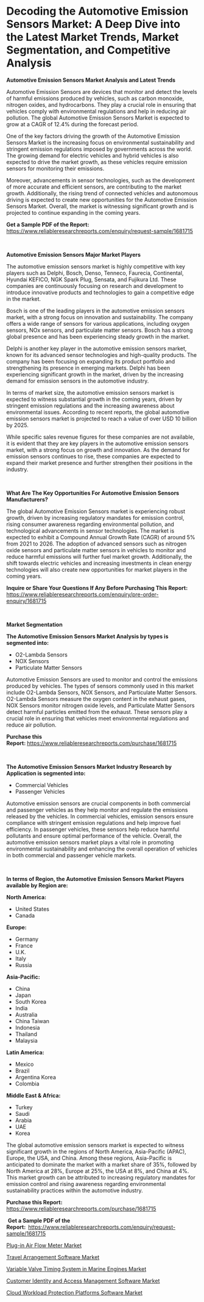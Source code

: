 <p><h1>Decoding the Automotive Emission Sensors Market: A Deep Dive into the Latest Market Trends, Market Segmentation, and Competitive Analysis</h1></p><p><strong>Automotive Emission Sensors Market Analysis and Latest Trends</strong></p>
<p><p>Automotive Emission Sensors are devices that monitor and detect the levels of harmful emissions produced by vehicles, such as carbon monoxide, nitrogen oxides, and hydrocarbons. They play a crucial role in ensuring that vehicles comply with environmental regulations and help in reducing air pollution. The global Automotive Emission Sensors Market is expected to grow at a CAGR of 12.4% during the forecast period.</p><p>One of the key factors driving the growth of the Automotive Emission Sensors Market is the increasing focus on environmental sustainability and stringent emission regulations imposed by governments across the world. The growing demand for electric vehicles and hybrid vehicles is also expected to drive the market growth, as these vehicles require emission sensors for monitoring their emissions.</p><p>Moreover, advancements in sensor technologies, such as the development of more accurate and efficient sensors, are contributing to the market growth. Additionally, the rising trend of connected vehicles and autonomous driving is expected to create new opportunities for the Automotive Emission Sensors Market. Overall, the market is witnessing significant growth and is projected to continue expanding in the coming years.</p></p>
<p><strong>Get a Sample PDF of the Report:&nbsp;</strong> <a href="https://www.reliableresearchreports.com/enquiry/request-sample/1681715">https://www.reliableresearchreports.com/enquiry/request-sample/1681715</a></p>
<p>&nbsp;</p>
<p><strong>Automotive Emission Sensors Major Market Players</strong></p>
<p><p>The automotive emission sensors market is highly competitive with key players such as Delphi, Bosch, Denso, Tenneco, Faurecia, Continental, Hyundai KEFICO, NGK Spark Plug, Sensata, and Fujikura Ltd. These companies are continuously focusing on research and development to introduce innovative products and technologies to gain a competitive edge in the market.</p><p>Bosch is one of the leading players in the automotive emission sensors market, with a strong focus on innovation and sustainability. The company offers a wide range of sensors for various applications, including oxygen sensors, NOx sensors, and particulate matter sensors. Bosch has a strong global presence and has been experiencing steady growth in the market.</p><p>Delphi is another key player in the automotive emission sensors market, known for its advanced sensor technologies and high-quality products. The company has been focusing on expanding its product portfolio and strengthening its presence in emerging markets. Delphi has been experiencing significant growth in the market, driven by the increasing demand for emission sensors in the automotive industry.</p><p>In terms of market size, the automotive emission sensors market is expected to witness substantial growth in the coming years, driven by stringent emission regulations and the increasing awareness about environmental issues. According to recent reports, the global automotive emission sensors market is projected to reach a value of over USD 10 billion by 2025.</p><p>While specific sales revenue figures for these companies are not available, it is evident that they are key players in the automotive emission sensors market, with a strong focus on growth and innovation. As the demand for emission sensors continues to rise, these companies are expected to expand their market presence and further strengthen their positions in the industry.</p></p>
<p>&nbsp;</p>
<p><strong>What Are The Key Opportunities For Automotive Emission Sensors Manufacturers?</strong></p>
<p><p>The global Automotive Emission Sensors market is experiencing robust growth, driven by increasing regulatory mandates for emission control, rising consumer awareness regarding environmental pollution, and technological advancements in sensor technologies. The market is expected to exhibit a Compound Annual Growth Rate (CAGR) of around 5% from 2021 to 2026. The adoption of advanced sensors such as nitrogen oxide sensors and particulate matter sensors in vehicles to monitor and reduce harmful emissions will further fuel market growth. Additionally, the shift towards electric vehicles and increasing investments in clean energy technologies will also create new opportunities for market players in the coming years.</p></p>
<p><strong>Inquire or Share Your Questions If Any Before Purchasing This Report:</strong> <a href="https://www.reliableresearchreports.com/enquiry/pre-order-enquiry/1681715">https://www.reliableresearchreports.com/enquiry/pre-order-enquiry/1681715</a></p>
<p>&nbsp;</p>
<p><strong>Market Segmentation</strong></p>
<p><strong>The Automotive Emission Sensors Market Analysis by types is segmented into:</strong></p>
<p><ul><li>O2-Lambda Sensors</li><li>NOX Sensors</li><li>Particulate Matter Sensors</li></ul></p>
<p><p>Automotive Emission Sensors are used to monitor and control the emissions produced by vehicles. The types of sensors commonly used in this market include O2-Lambda Sensors, NOX Sensors, and Particulate Matter Sensors. O2-Lambda Sensors measure the oxygen content in the exhaust gases, NOX Sensors monitor nitrogen oxide levels, and Particulate Matter Sensors detect harmful particles emitted from the exhaust. These sensors play a crucial role in ensuring that vehicles meet environmental regulations and reduce air pollution.</p></p>
<p><strong>Purchase this Report:&nbsp;</strong><a href="https://www.reliableresearchreports.com/purchase/1681715">https://www.reliableresearchreports.com/purchase/1681715</a></p>
<p>&nbsp;</p>
<p><strong>The Automotive Emission Sensors Market Industry Research by Application is segmented into:</strong></p>
<p><ul><li>Commercial Vehicles</li><li>Passenger Vehicles</li></ul></p>
<p><p>Automotive emission sensors are crucial components in both commercial and passenger vehicles as they help monitor and regulate the emissions released by the vehicles. In commercial vehicles, emission sensors ensure compliance with stringent emission regulations and help improve fuel efficiency. In passenger vehicles, these sensors help reduce harmful pollutants and ensure optimal performance of the vehicle. Overall, the automotive emission sensors market plays a vital role in promoting environmental sustainability and enhancing the overall operation of vehicles in both commercial and passenger vehicle markets.</p></p>
<p>&nbsp;</p>
<p><strong>In terms of Region, the Automotive Emission Sensors Market Players available by Region are:</strong></p>
<p>
    <p> <strong> North America: </strong>
        <ul>
            <li>United States</li>
            <li>Canada</li>
        </ul>
        </p> 
    <p> <strong> Europe: </strong>
        <ul>
            <li>Germany</li>
            <li>France</li>
            <li>U.K.</li>
            <li>Italy</li>
            <li>Russia</li>
        </ul>
        </p> 
    <p> <strong> Asia-Pacific: </strong>
        <ul>
            <li>China</li>
            <li>Japan</li>
            <li>South Korea</li>
            <li>India</li>
            <li>Australia</li>
            <li>China Taiwan</li>
            <li>Indonesia</li>
            <li>Thailand</li>
            <li>Malaysia</li>
        </ul>
        </p> 
    <p> <strong> Latin America: </strong>
        <ul>
            <li>Mexico</li>
            <li>Brazil</li>
            <li>Argentina Korea</li>
            <li>Colombia</li>
        </ul>
        </p> 
    <p> <strong> Middle East & Africa: </strong>
        <ul>
            <li>Turkey</li>
            <li>Saudi</li>
            <li>Arabia</li>
            <li>UAE</li>
            <li>Korea</li>
        </ul>
    </p>
    </p>
<p><p>The global automotive emission sensors market is expected to witness significant growth in the regions of North America, Asia-Pacific (APAC), Europe, the USA, and China. Among these regions, Asia-Pacific is anticipated to dominate the market with a market share of 35%, followed by North America at 28%, Europe at 25%, the USA at 8%, and China at 4%. This market growth can be attributed to increasing regulatory mandates for emission control and rising awareness regarding environmental sustainability practices within the automotive industry.</p></p>
<p><strong>Purchase this Report: </strong><a href="https://www.reliableresearchreports.com/purchase/1681715">https://www.reliableresearchreports.com/purchase/1681715</a></p>
<p>&nbsp;<strong>Get a Sample PDF of the Report:&nbsp;&nbsp;</strong><a href="https://www.reliableresearchreports.com/enquiry/request-sample/1681715">https://www.reliableresearchreports.com/enquiry/request-sample/1681715</a></p>
<p><strong></strong></p>
<p><p><a href="https://github.com/kathiaseamanalvaradovlprc2h/Market-Research-Report-List-1/blob/main/plug-in-air-flow-meter-market.md">Plug-in Air Flow Meter Market</a></p><p><a href="https://medium.com/@santosh.reportprime/travel-arrangement-software-market-insight-market-trends-growth-forecasted-from-2024-to-2031-e70a558bb8cf">Travel Arrangement Software Market</a></p><p><a href="https://github.com/wusalecollins540tpqoz/Market-Research-Report-List-1/blob/main/variable-valve-timing-system-in-marine-engines-market.md">Variable Valve Timing System in Marine Engines Market</a></p><p><a href="https://medium.com/@santosh.reportprime/customer-identity-and-access-management-software-market-insights-into-market-cagr-market-trends-63959761b49a">Customer Identity and Access Management Software Market</a></p><p><a href="https://medium.com/@santosh.reportprime/cloud-workload-protection-platforms-software-market-insights-into-market-cagr-market-trends-and-774f9522bbfc">Cloud Workload Protection Platforms Software Market</a></p></p>